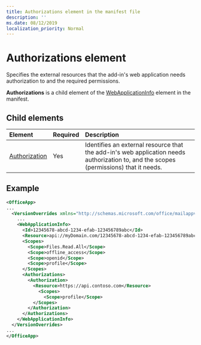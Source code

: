 ```yaml
---
title: Authorizations element in the manifest file
description: ''
ms.date: 08/12/2019
localization_priority: Normal
---
```


# Authorizations element

Specifies the external resources that the add-in's web application needs authorization to and the required permissions.

**Authorizations** is a child element of the [WebApplicationInfo](webapplicationinfo.md) element in the manifest.

## Child elements

|  Element |  Required  |  Description  |
|:-----|:-----|:-----|
|  [Authorization](authorization.md)                |  Yes     |   Identifies an external resource that the add-in's web application needs authorization to, and the scopes (permissions) that it needs. |

## Example

```xml
<OfficeApp>
...
  <VersionOverrides xmlns="http://schemas.microsoft.com/office/mailappversionoverrides" xsi:type="VersionOverridesV1_0">
    ...
    <WebApplicationInfo>
      <Id>12345678-abcd-1234-efab-123456789abc</Id>
      <Resource>api://myDomain.com/12345678-abcd-1234-efab-123456789abc</Resource>
      <Scopes>
        <Scope>Files.Read.All</Scope>
        <Scope>offline_access</Scope>
        <Scope>openid</Scope>
        <Scope>profile</Scope>
      </Scopes>
      <Authorizations>
        <Authorization>
          <Resource>https://api.contoso.com</Resource>
            <Scopes>
              <Scope>profile</Scope>
          </Scopes>
        </Authorization>
      </Authorizations>
    </WebApplicationInfo>
  </VersionOverrides>
...
</OfficeApp>
```
